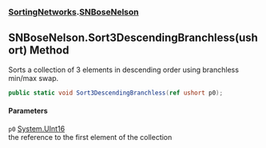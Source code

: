 ### [SortingNetworks](./SortingNetworks.md 'SortingNetworks').[SNBoseNelson](./SortingNetworks-SNBoseNelson.md 'SortingNetworks.SNBoseNelson')
## SNBoseNelson.Sort3DescendingBranchless(ushort) Method
Sorts a collection of 3 elements in descending order using branchless min/max swap.  
```csharp
public static void Sort3DescendingBranchless(ref ushort p0);
```
#### Parameters
<a name='SortingNetworks-SNBoseNelson-Sort3DescendingBranchless(ushort)-p0'></a>
`p0` [System.UInt16](https://docs.microsoft.com/en-us/dotnet/api/System.UInt16 'System.UInt16')  
the reference to the first element of the collection  
  
